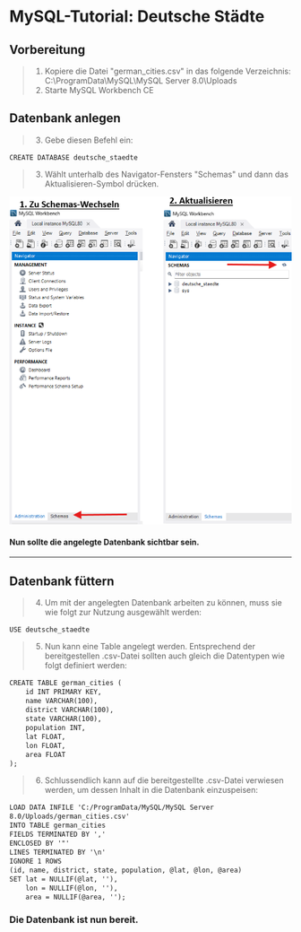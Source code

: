 # MySQL-Tutorial: Deutsche Städte

## Vorbereitung

>1. Kopiere die Datei "german_cities.csv" in das folgende Verzeichnis:
C:\ProgramData\MySQL\MySQL Server 8.0\Uploads
>2. Starte MySQL Workbench CE

## Datenbank anlegen
>3. Gebe diesen Befehl ein:
```code
CREATE DATABASE deutsche_staedte
```
>3. Wählt unterhalb des Navigator-Fensters "Schemas" und dann das Aktualisieren-Symbol drücken.

![alt text](https://github.com/devrimdevelopment/mysql-tutorial/blob/main/image-1.png?raw=true)
#### Nun sollte die angelegte Datenbank sichtbar sein.
---
## Datenbank füttern
>4. Um mit der angelegten Datenbank arbeiten zu können, muss sie wie folgt zur Nutzung ausgewählt werden:
```code
USE deutsche_staedte
```
>5. Nun kann eine Table angelegt werden. Entsprechend der bereitgestellen .csv-Datei sollten auch gleich die Datentypen wie folgt definiert werden:
```code
CREATE TABLE german_cities (
    id INT PRIMARY KEY,
    name VARCHAR(100),
    district VARCHAR(100),
    state VARCHAR(100),
    population INT,
    lat FLOAT,
    lon FLOAT,
    area FLOAT
);
```
>6. Schlussendlich kann auf die bereitgestellte .csv-Datei verwiesen werden, um dessen Inhalt in die Datenbank einzuspeisen:
```code
LOAD DATA INFILE 'C:/ProgramData/MySQL/MySQL Server 8.0/Uploads/german_cities.csv'
INTO TABLE german_cities
FIELDS TERMINATED BY ',' 
ENCLOSED BY '"' 
LINES TERMINATED BY '\n'
IGNORE 1 ROWS
(id, name, district, state, population, @lat, @lon, @area)
SET lat = NULLIF(@lat, ''),
    lon = NULLIF(@lon, ''),
    area = NULLIF(@area, '');
```
### Die Datenbank ist nun bereit.
